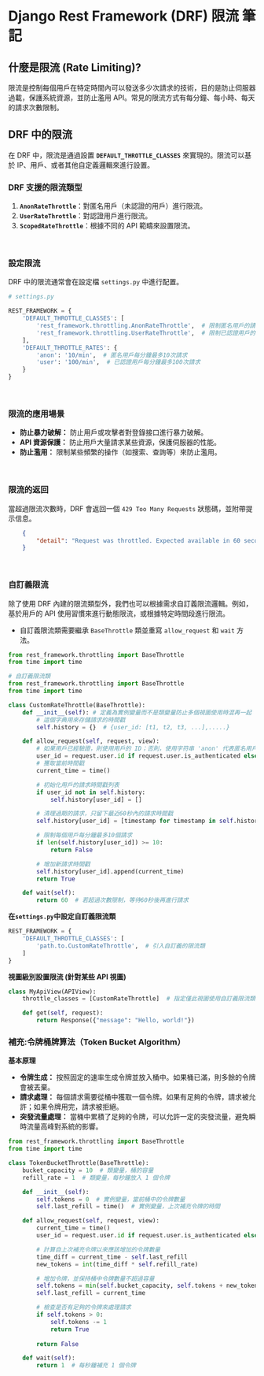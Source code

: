 # Django Rest Framework (DRF) 限流 筆記

## 什麼是限流 (Rate Limiting)?

限流是控制每個用戶在特定時間內可以發送多少次請求的技術，目的是防止伺服器過載，保護系統資源，並防止濫用 API。常見的限流方式有每分鐘、每小時、每天的請求次數限制。
<br>

## DRF 中的限流

在 DRF 中，限流是通過設置 **`DEFAULT_THROTTLE_CLASSES`** 來實現的。限流可以基於 IP、用戶、或者其他自定義邏輯來進行設置。
<br>

### DRF 支援的限流類型

1. **`AnonRateThrottle`**：對匿名用戶（未認證的用戶）進行限流。
2. **`UserRateThrottle`**：對認證用戶進行限流。
3. **`ScopedRateThrottle`**：根據不同的 API 範疇來設置限流。
<br>

### 設定限流

DRF 中的限流通常會在設定檔 `settings.py` 中進行配置。

```python
# settings.py

REST_FRAMEWORK = {
    'DEFAULT_THROTTLE_CLASSES': [
        'rest_framework.throttling.AnonRateThrottle',  # 限制匿名用戶的請求
        'rest_framework.throttling.UserRateThrottle',  # 限制已認證用戶的請求
    ],
    'DEFAULT_THROTTLE_RATES': {
        'anon': '10/min',  # 匿名用戶每分鐘最多10次請求
        'user': '100/min',  # 已認證用戶每分鐘最多100次請求
    }
}
```
<br>

### 限流的應用場景
- **防止暴力破解：** 防止用戶或攻擊者對登錄接口進行暴力破解。
- **API 資源保護：** 防止用戶大量請求某些資源，保護伺服器的性能。
- **防止濫用：** 限制某些頻繁的操作（如搜索、查詢等）來防止濫用。

<br>

### 限流的返回
當超過限流次數時，DRF 會返回一個 `429 Too Many Requests` 狀態碼，並附帶提示信息。
```json
    {
        "detail": "Request was throttled. Expected available in 60 seconds."
    }
```
<br>

### 自訂義限流
除了使用 DRF 內建的限流類型外，我們也可以根據需求自訂義限流邏輯。例如，基於用戶的 API 使用習慣來進行動態限流，或根據特定時間段進行限流。

- 自訂義限流類需要繼承 `BaseThrottle` 類並重寫 `allow_request` 和 `wait` 方法。
```python
from rest_framework.throttling import BaseThrottle
from time import time

# 自訂義限流類
from rest_framework.throttling import BaseThrottle
from time import time

class CustomRateThrottle(BaseThrottle):
    def __init__(self): # 定義為實例變量而不是類變量防止多個視圖使用時混再一起
        # 這個字典用來存儲請求的時間戳
        self.history = {}  # {user_id: [t1, t2, t3, ...],.....}

    def allow_request(self, request, view):
        # 如果用戶已經驗證，則使用用戶的 ID；否則，使用字符串 'anon' 代表匿名用戶。
        user_id = request.user.id if request.user.is_authenticated else 'anon'
        # 獲取當前時間戳
        current_time = time()

        # 初始化用戶的請求時間戳列表
        if user_id not in self.history:
            self.history[user_id] = []

        # 清理過期的請求，只留下最近60秒內的請求時間戳
        self.history[user_id] = [timestamp for timestamp in self.history[user_id] if current_time - timestamp < 60]

        # 限制每個用戶每分鐘最多10個請求
        if len(self.history[user_id]) >= 10:
            return False

        # 增加新請求時間戳
        self.history[user_id].append(current_time)
        return True

    def wait(self):
        return 60  # 若超過次數限制，等待60秒後再進行請求

```
**在`settings.py`中設定自訂義限流類**
```python
REST_FRAMEWORK = {
    'DEFAULT_THROTTLE_CLASSES': [
        'path.to.CustomRateThrottle',  # 引入自訂義的限流類
    ]
}
```
**視圖級別設置限流 (針對某些 API 視圖)**
```py
class MyApiView(APIView):
    throttle_classes = [CustomRateThrottle]  # 指定僅此視圖使用自訂義限流類

    def get(self, request):
        return Response({"message": "Hello, world!"})

```

### 補充:令牌桶牌算法（Token Bucket Algorithm）

**基本原理**
- **令牌生成：** 按照固定的速率生成令牌並放入桶中。如果桶已滿，則多餘的令牌會被丟棄。
- **請求處理：** 每個請求需要從桶中獲取一個令牌。如果有足夠的令牌，請求被允許；如果令牌用完，請求被拒絕。
- **突發流量處理：** 當桶中累積了足夠的令牌，可以允許一定的突發流量，避免瞬時流量高峰對系統的影響。


```python
from rest_framework.throttling import BaseThrottle
from time import time

class TokenBucketThrottle(BaseThrottle):
    bucket_capacity = 10  # 類變量，桶的容量
    refill_rate = 1  # 類變量，每秒鐘放入 1 個令牌

    def __init__(self):
        self.tokens = 0  # 實例變量，當前桶中的令牌數量
        self.last_refill = time()  # 實例變量，上次補充令牌的時間

    def allow_request(self, request, view):
        current_time = time()
        user_id = request.user.id if request.user.is_authenticated else 'anon'

        # 計算自上次補充令牌以來應該增加的令牌數量
        time_diff = current_time - self.last_refill
        new_tokens = int(time_diff * self.refill_rate)

        # 增加令牌，並保持桶中令牌數量不超過容量
        self.tokens = min(self.bucket_capacity, self.tokens + new_tokens)
        self.last_refill = current_time

        # 檢查是否有足夠的令牌來處理請求
        if self.tokens > 0:
            self.tokens -= 1
            return True
        
        return False

    def wait(self):
        return 1  # 每秒鐘補充 1 個令牌
```
